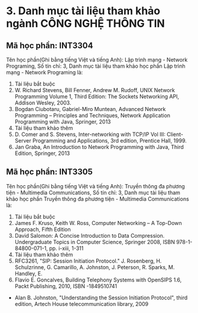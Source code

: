 # 3. Danh mục tài liệu tham khảo ngành CÔNG NGHỆ THÔNG TIN
## Mã học phần: INT3304
Tên học phần(Ghi bằng tiếng Việt và tiếng Anh): Lập trình mạng - Network Programing, Số tín chỉ: 3, Danh mục tài liệu tham khảo học phần Lập trình mạng - Network Programing là:
1. Tài liệu bắt buộc
1. W. Richard Stevens, Bill Fenner, Andrew M. Rudoff, UNIX Network Programming Volume 1, Third Edition: The Sockets Networking API, Addison Wesley, 2003.
2. Bogdan Ciubotaru, Gabriel-Miro Muntean, Advanced Network Programming – Principles and Techniques, Network Application Programming with Java, Springer, 2013
2. Tài liệu tham khảo thêm
1. D. Comer and S. Stevens, Inter-networking with TCP/IP Vol III: Client-Server Programming and Applications, 3rd edition, Prentice Hall, 1999.
2. Jan Graba, An Introduction to Network Programming with Java, Third Edition, Springer, 2013
## Mã học phần: INT3305
Tên học phần(Ghi bằng tiếng Việt và tiếng Anh): Truyền thông đa phương tiện - Multimedia Communications, Số tín chỉ: 3, Danh mục tài liệu tham khảo học phần Truyền thông đa phương tiện - Multimedia Communications là:
1. Tài liệu bắt buộc
1. James F. Kruso, Keith W. Ross, Computer Networking – A Top-Down Approach, Fifth Edition
2. David Salomon: A Concise Introduction to Data Compression. Undergraduate Topics in Computer Science, Springer 2008, ISBN 978-1-84800-071-1, pp. i-xiii, 1-311
2. Tài liệu tham khảo thêm
1. RFC3261, "SIP: Session Initiation Protocol." J. Rosenberg, H. Schulzrinne, G. Camarillo, A. Johnston, J. Peterson, R. Sparks, M. Handley, E.
2. Flavio E. Goncalves, Building Telephony Systems with OpenSIPS 1.6, Packt Publishing, 2010, ISBN -1849510741
- Alan B. Johnston, "Understanding the Session Initiation Protocol", third edition, Artech House telecommunication library, 2009
